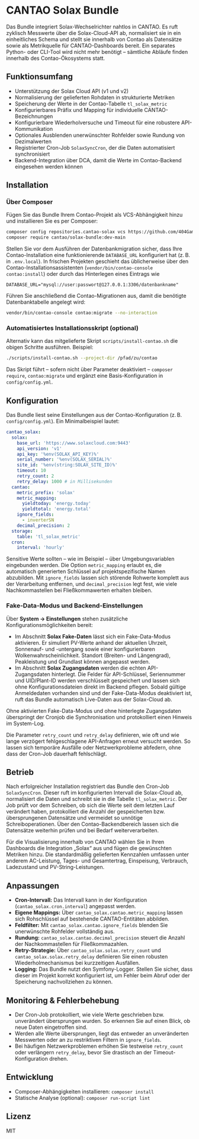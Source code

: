 # CANTAO Solax Bundle

Das Bundle integriert Solax-Wechselrichter nahtlos in CANTAO. Es ruft zyklisch Messwerte über die Solax-Cloud-API ab, normalisiert
sie in ein einheitliches Schema und stellt sie innerhalb von Contao als Datensätze sowie als Metrikquelle für CANTAO-Dashboards
bereit. Ein separates Python- oder CLI-Tool wird nicht mehr benötigt – sämtliche Abläufe finden innerhalb des Contao-Ökosystems
statt.

## Funktionsumfang

- Unterstützung der Solax Cloud API (v1 und v2)
- Normalisierung der gelieferten Rohdaten in strukturierte Metriken
- Speicherung der Werte in der Contao-Tabelle `tl_solax_metric`
- Konfigurierbares Präfix und Mapping für individuelle CANTAO-Bezeichnungen
- Konfigurierbare Wiederholversuche und Timeout für eine robustere API-Kommunikation
- Optionales Ausblenden unerwünschter Rohfelder sowie Rundung von Dezimalwerten
- Registrierter Cron-Job `SolaxSyncCron`, der die Daten automatisiert synchronisiert
- Backend-Integration über DCA, damit die Werte im Contao-Backend eingesehen werden können

## Installation

### Über Composer

Fügen Sie das Bundle Ihrem Contao-Projekt als VCS-Abhängigkeit hinzu und installieren Sie es per Composer:

```bash
composer config repositories.cantao-solax vcs https://github.com/404GamerNotFound/cantao_solax_add_on.git
composer require cantao/solax-bundle:dev-main
```

Stellen Sie vor dem Ausführen der Datenbankmigration sicher, dass Ihre Contao-Installation eine funktionierende
`DATABASE_URL` konfiguriert hat (z. B. in `.env.local`). In frischen Projekten geschieht das üblicherweise über den
Contao-Installationsassistenten (`vendor/bin/contao-console contao:install`) oder durch das Hinterlegen eines Eintrags wie

```dotenv
DATABASE_URL="mysql://user:passwort@127.0.0.1:3306/datenbankname"
```

Führen Sie anschließend die Contao-Migrationen aus, damit die benötigte Datenbanktabelle angelegt wird:

```bash
vendor/bin/contao-console contao:migrate --no-interaction
```

### Automatisiertes Installationsskript (optional)

Alternativ kann das mitgelieferte Skript `scripts/install-contao.sh` die obigen Schritte ausführen. Beispiel:

```bash
./scripts/install-contao.sh --project-dir /pfad/zu/contao
```

Das Skript führt – sofern nicht über Parameter deaktiviert – `composer require`, `contao:migrate` und ergänzt eine
Basis-Konfiguration in `config/config.yml`.

## Konfiguration

Das Bundle liest seine Einstellungen aus der Contao-Konfiguration (z. B. `config/config.yml`). Ein Minimalbeispiel lautet:

```yaml
cantao_solax:
  solax:
    base_url: 'https://www.solaxcloud.com:9443'
    api_version: 'v1'
    api_key: '%env(SOLAX_API_KEY)%'
    serial_number: '%env(SOLAX_SERIAL)%'
    site_id: '%env(string:SOLAX_SITE_ID)%'
    timeout: 10
    retry_count: 2
    retry_delay: 1000 # in Millisekunden
  cantao:
    metric_prefix: 'solax'
    metric_mapping:
      yieldtoday: 'energy.today'
      yieldtotal: 'energy.total'
    ignore_fields:
      - inverterSN
    decimal_precision: 2
  storage:
    table: 'tl_solax_metric'
  cron:
    interval: 'hourly'
```

Sensitive Werte sollten – wie im Beispiel – über Umgebungsvariablen eingebunden werden. Die Option `metric_mapping` erlaubt es,
die automatisch generierten Schlüssel auf projektspezifische Namen abzubilden. Mit `ignore_fields` lassen sich störende Rohwerte
komplett aus der Verarbeitung entfernen, und `decimal_precision` legt fest, wie viele Nachkommastellen bei Fließkommawerten
erhalten bleiben.

### Fake-Data-Modus und Backend-Einstellungen

Über **System → Einstellungen** stehen zusätzliche Konfigurationsmöglichkeiten bereit:

- Im Abschnitt **Solax Fake-Daten** lässt sich ein Fake-Data-Modus aktivieren. Er simuliert PV-Werte anhand der aktuellen Uhrzeit,
  Sonnenauf- und -untergang sowie einer konfigurierbaren Wolkenwahrscheinlichkeit. Standort (Breiten- und Längengrad), Peakleistung
  und Grundlast können angepasst werden.
- Im Abschnitt **Solax Zugangsdaten** werden die echten API-Zugangsdaten hinterlegt. Die Felder für API-Schlüssel, Seriennummer und
  UID/Plant-ID werden verschlüsselt gespeichert und lassen sich ohne Konfigurationsdateien direkt im Backend pflegen. Sobald gültige
  Anmeldedaten vorhanden sind und der Fake-Data-Modus deaktiviert ist, ruft das Bundle automatisch Live-Daten aus der Solax-Cloud ab.

Ohne aktivierten Fake-Data-Modus und ohne hinterlegte Zugangsdaten überspringt der Cronjob die Synchronisation und protokolliert
einen Hinweis im System-Log.

Die Parameter `retry_count` und `retry_delay` definieren, wie oft und wie lange verzögert fehlgeschlagene API-Anfragen erneut
versucht werden. So lassen sich temporäre Ausfälle oder Netzwerkprobleme abfedern, ohne dass der Cron-Job dauerhaft fehlschlägt.

## Betrieb

Nach erfolgreicher Installation registriert das Bundle den Cron-Job `SolaxSyncCron`. Dieser ruft im konfigurierten Intervall die
Solax-Cloud ab, normalisiert die Daten und schreibt sie in die Tabelle `tl_solax_metric`. Der Job prüft vor dem Schreiben, ob sich
die Werte seit dem letzten Lauf verändert haben, protokolliert die Anzahl der gespeicherten bzw. übersprungenen Datensätze und
vermeidet so unnötige Schreiboperationen. Über den Contao-Backendbereich lassen sich die Datensätze weiterhin prüfen und bei Bedarf
weiterverarbeiten.

Für die Visualisierung innerhalb von CANTAO wählen Sie in Ihren Dashboards die Integration „Solax“ aus und fügen die gewünschten
Metriken hinzu. Die standardmäßig gelieferten Kennzahlen umfassen unter anderem AC-Leistung, Tages- und Gesamtertrag, Einspeisung,
Verbrauch, Ladezustand und PV-String-Leistungen.

## Anpassungen

- **Cron-Intervall:** Das Intervall kann in der Konfiguration (`cantao_solax.cron.interval`) angepasst werden.
- **Eigene Mappings:** Über `cantao_solax.cantao.metric_mapping` lassen sich Rohschlüssel auf bestehende CANTAO-Entitäten abbilden.
- **Feldfilter:** Mit `cantao_solax.cantao.ignore_fields` blenden Sie unerwünschte Rohfelder vollständig aus.
- **Rundung:** `cantao_solax.cantao.decimal_precision` steuert die Anzahl der Nachkommastellen für Fließkommazahlen.
- **Retry-Strategie:** Über `cantao_solax.solax.retry_count` und `cantao_solax.solax.retry_delay` definieren Sie einen robusten
  Wiederholmechanismus bei kurzzeitigen Ausfällen.
- **Logging:** Das Bundle nutzt den Symfony-Logger. Stellen Sie sicher, dass dieser im Projekt korrekt konfiguriert ist, um Fehler
  beim Abruf oder der Speicherung nachvollziehen zu können.

## Monitoring & Fehlerbehebung

- Der Cron-Job protokolliert, wie viele Werte geschrieben bzw. unverändert übersprungen wurden. So erkennen Sie auf einen Blick,
  ob neue Daten eingetroffen sind.
- Werden alle Werte übersprungen, liegt das entweder an unveränderten Messwerten oder an zu restriktiven Filtern in
  `ignore_fields`.
- Bei häufigen Netzwerkproblemen erhöhen Sie testweise `retry_count` oder verlängern `retry_delay`, bevor Sie drastisch an der
  Timeout-Konfiguration drehen.

## Entwicklung

- Composer-Abhängigkeiten installieren: `composer install`
- Statische Analyse (optional): `composer run-script lint`

## Lizenz

MIT
